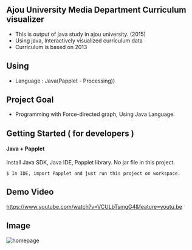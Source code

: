 ## Ajou University Media Department Curriculum visualizer
- This is output of java study in ajou university. (2015)
- Using java, Interactively visualized curriculum data
- Curriculum is based on 2013

## Using
- Language : Java(Papplet - Processing))

## Project Goal
- Programming with Force-directed graph, Using Java Language.

## Getting Started  ( for developers )

#### Java + Papplet

Install Java SDK, Java IDE, Papplet library. No jar file in this project.

	$ In IDE, import Papplet and just run this project on workspace.


## Demo Video

https://www.youtube.com/watch?v=VCULbTsmgG4&feature=youtu.be

## Image
![homepage](https://github.com/yoonkt200/examples-java-visualizer/blob/master/readme_images/1.PNG)